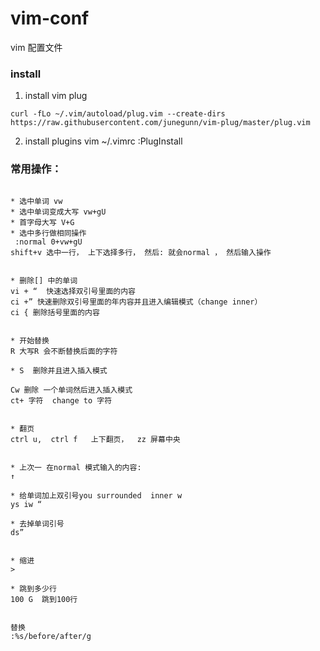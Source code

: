 # vim-conf
vim 配置文件

### install
1. install vim plug
 ```
 curl -fLo ~/.vim/autoload/plug.vim --create-dirs https://raw.githubusercontent.com/junegunn/vim-plug/master/plug.vim
 ```
2. install plugins
vim ~/.vimrc
:PlugInstall  


### 常用操作：

```

* 选中单词 vw
* 选中单词变成大写 vw+gU
* 首字母大写 V+G
* 选中多行做相同操作
 :normal 0+vw+gU
shift+v 选中一行， 上下选择多行， 然后: 就会normal ， 然后输入操作


* 删除[] 中的单词
vi + “  快速选择双引号里面的内容
ci +” 快速删除双引号里面的年内容并且进入编辑模式（change inner）
ci { 删除括号里面的内容


* 开始替换
R 大写R 会不断替换后面的字符

* S  删除并且进入插入模式

Cw 删除 一个单词然后进入插入模式
ct+ 字符  change to 字符


* 翻页
ctrl u,  ctrl f   上下翻页，  zz 屏幕中央


* 上次一 在normal 模式输入的内容:
↑

* 给单词加上双引号you surrounded  inner w
ys iw “

* 去掉单词引号
ds”


* 缩进 
>

* 跳到多少行
100 G  跳到100行


替换
:%s/before/after/g

```

